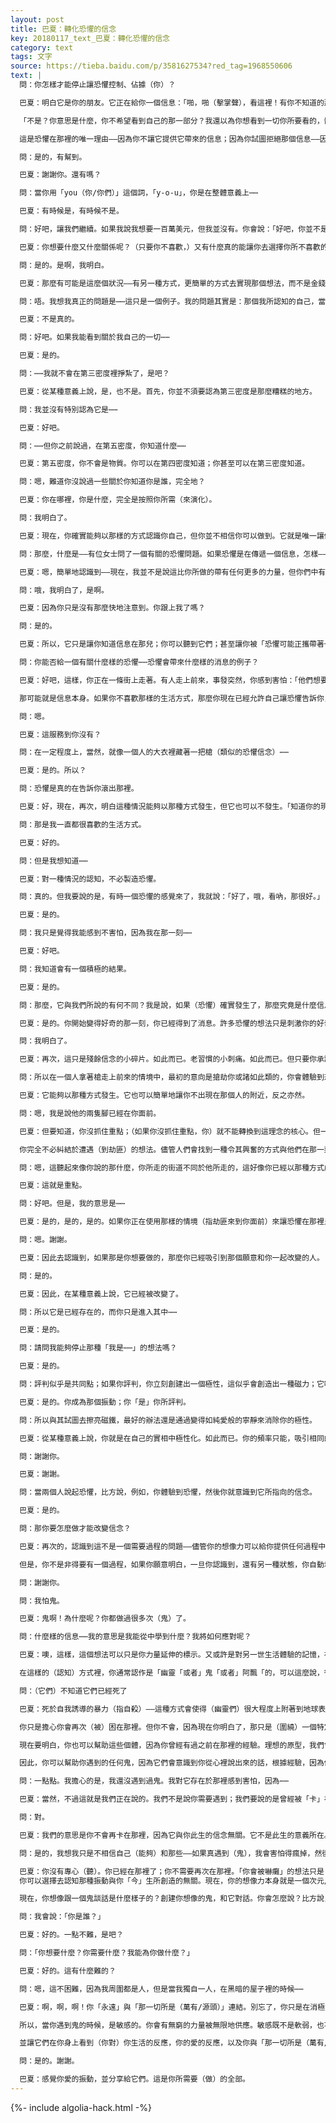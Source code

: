```yaml
---
layout: post
title: 巴夏：轉化恐懼的信念
key: 20180117_text_巴夏：轉化恐懼的信念
category: text
tags: 文字
source: https://tieba.baidu.com/p/3581627534?red_tag=1968550606
text: |
  問：你怎樣才能停止讓恐懼控制、佔據（你）？

  巴夏：明白它是你的朋友。它正在給你一個信息：「啪，啪（擊掌聲），看這裡！有你不知道的那部分自己存在，我正把它帶過來讓你注意到，這不是很棒嗎？現在你注意到它了，你就可以將它整合到你存有其餘的部分裡，成為更豐富的你，難道我不是在為你提供一個很棒的服務嗎？」

  「不是？你意思是什麼，你不希望看到自己的那一部分？我還以為你想看到一切你所要看的，體驗你多維存在的每一個方面。難道你不希望整合自己，以便你能通過那樣的方式來加速嗎？你不確定？嗯，好吧。我會（在你身邊）流連，直到你確信你讓我傳遞消息。我會流連。當然，在我流連期間，你得提供我吃的，支付我的餐費，讓我成長，成為一個寄居者，變得越來越強壯，不斷地叨擾你，直到你允許我傳遞我的信息，這樣我才得以離開這裡。」

  這是恐懼在那裡的唯一理由——因為你不讓它提供它帶來的信息；因為你試圖拒絕那個信息——因為你認為它毫無價值。這有幫到你嗎？

  問：是的，有幫到。

  巴夏：謝謝你。還有嗎？

  問：當你用「you（你/你們）」這個詞，「y-o-u」，你是在整體意義上⋯⋯

  巴夏：有時候是，有時候不是。

  問：好吧，讓我們繼續。如果我說我想要一百萬美元，但我並沒有。你會說：「好吧，你並不是真的想要它」諸如此類的話。但是，我——那個我知道自己，是希望得到一百萬美元的。

  巴夏：你想要什麼又什麼關係呢？（只要你不喜歡，）又有什麼真的能讓你去選擇你所不喜歡的想法？

  問：是的。是啊，我明白。

  巴夏：那麼有可能是這麼個狀況——有另一種方式，更簡單的方式去實現那個想法，而不是金錢。現在，如果你專注於只有金錢才是你能接受的、實現你想要的狀況唯一有效的途徑，那麼你就關上了所有其他途徑的大門。因為你拒絕承認可能還有其他的方式、更快的方式、更簡單的方法可以實現，而不只有那個你們願意承認稱之為「錢」的象徵。它不是豐足的唯一標誌。

  問：唔。我想我真正的問題是⋯⋯這只是一個例子。我的問題其實是：那個我所認知的自己，當你從整體畫面來看，有缺失的成分存在；從你的角度，你可以看到比我所能看到自己更多的我。

  巴夏：不是真的。

  問：好吧。如果我能看到關於我自己的一切⋯⋯

  巴夏：是的。

  問：⋯⋯我就不會在第三密度裡掙紮了，是吧？

  巴夏：從某種意義上說，是，也不是。首先，你並不須要認為第三密度是那麼糟糕的地方。

  問：我並沒有特別認為它是⋯⋯

  巴夏：好吧。

  問：⋯⋯但你之前說過，在第五密度，你知道什麼⋯⋯

  巴夏：第五密度，你不會是物質。你可以在第四密度知道；你甚至可以在第三密度知道。

  問：嗯，難道你沒說過一些關於你知道你是誰，完全地？

  巴夏：你在哪裡，你是什麼，完全是按照你所需（來演化）。

  問：我明白了。

  巴夏：現在，你確實能夠以那樣的方式認識你自己，但你並不相信你可以做到。它就是唯一讓你不能看到全部的「你」的原因。現在，看到這個全部的「你」，這並不意味著（當下的這個）你會在整個宇宙中蒸發。它的意思是，你會簡單地相信你能意識到在你生活中發生的事情，/是/你需要知道的；而任何進入到（你生活中/生命中）的事物比你需要知道的多得多，且不可抗拒。

  問：那麼，什麼是——有位女士問了一個有關的恐懼問題。如果恐懼是在傳遞一個信息，怎樣——我已經感到恐懼，但我並不總是知道那信息是什麼。我寧願獲得那信息而非恐懼。

  巴夏：嗯，簡單地認識到——現在，我並不是說這比你所做的帶有任何更多的力量，但你們中有很多人已經囤積了許多習慣性的信念。因為你們相信事情會習慣性地在你們的生活裡發生，第二自然，甚至不知道你們正在這麼做。那麼很多時候，你根本就沒有意識到你正在——甚至在你想到它之前——拒絕這來自於恐懼的信息。

  問：哦，我明白了，是啊。

  巴夏：因為你只是沒有那麼快地注意到。你跟上我了嗎？

  問：是的。

  巴夏：所以，它只是讓你知道信息在那兒；你可以聽到它們；甚至讓你被「恐懼可能正攜帶著一個信息」的事實所吸引，就能夠削弱消極性、減輕負面性。你可能被吸引到足以問出：「好吧，那信息是什麼？」當你變得好奇的那一刻，就不會有更多的恐懼了。

  問：你能否給一個有關什麼樣的恐懼⋯⋯恐懼會帶來什麼樣的消息的例子？

  巴夏：好吧，這樣，你正在一條街上走著。有人走上前來，事發突然，你感到害怕：「他們想要幹嘛？他們想要幹嘛？他們幹嘛打擾我？我不希望被搭訕。難道他們要搶劫我？他們想要幹嘛？」「抱歉，你知道現在幾點了嗎？」「哦，是的。」「哦，非常感謝你，再見。」「為什麼我會這麼害怕？為什麼我會在不知道任何事情的情況下，就自動地感到恐懼？」假設你已經建立了你的習慣性信念。信息在那兒；它讓你知道，那種反應讓你知道——你有自己並不喜歡的信念體系在你之內。

  那可能就是信息本身。如果你不喜歡那樣的生活方式，那麼你現在已經允許自己讓恐懼告訴你，這些信念是在你之內。現在，你可以改變它們。那就是你可以讓恐懼傳遞信息的一個例子。

  問：嗯。

  巴夏：這服務到你沒有？

  問：在一定程度上，當然，就像一個人的大衣裡藏著一把槍（類似的恐懼信念）⋯⋯

  巴夏：是的。所以？

  問：恐懼是真的在告訴你滾出那裡。

  巴夏：好，現在，再次，明白這種情況能夠以那種方式發生，但它也可以不發生。「知道你的現實，並且是不懷著恐懼地去知道」的想法，可以給你「那個事件是存在」的認知，但你知道它——（這知道將）不會以任何消極的方式影響你。

  問：那是我一直都很喜歡的生活方式。

  巴夏：好的。

  問：但是我想知道⋯⋯

  巴夏：對一種情況的認知，不必製造恐懼。

  問：真的。但我要說的是，有時一個恐懼的感覺來了，我就說：「好了，哦，看吶，那很好。」

  巴夏：是的。

  問：我只是覺得我能感到不害怕，因為我在那一刻⋯⋯

  巴夏：好吧。

  問：我知道會有一個積極的結果。

  巴夏：是的。

  問：那麼，它與我們所說的有何不同？我是說，如果（恐懼）確實發生了，那麼究竟是什麼信息？難道我只能讓信息變得沒必要？或者我⋯⋯

  巴夏：是的。你開始變得好奇的那一刻，你已經得到了消息。許多恐懼的想法只是刺激你的好奇心，讓你開始探索自己（所恐懼）的這方面。如此而已。這是一個善意提醒。你越是願意去探索，推動就變得更溫和、更溫和、更溫和，直到你根本就不會再體驗那種恐懼了。

  問：我明白了。

  巴夏：再次，這只是殘餘信念的小碎片。如此而已。老習慣的小刺痛。如此而已。但只要你承認這是值得探索的，就不再有那樣的習性了（指習慣性恐懼）。

  問：所以在一個人拿著槍走上前來的情境中，最初的意向是搶劫你或諸如此類的，你會體驗到恐懼：「好吧，但我不必如此，我可以將它看作是一件積極的事情。」那會翻轉你和他在那裡共同創建的次元⋯⋯

  巴夏：它能夠以那種方式發生。它也可以簡單地讓你不出現在那個人的附近，反之亦然。

  問：嗯，我是說他的兩隻腳已經在你面前。

  巴夏：但要知道，你沒抓住重點；（如果你沒抓住重點，你）就不能轉換到這理念的核心。但一般說來，人們並不需要用到那麼極端的參照——只是來讓他們明白他們在一個特定的振動中創造他們的實相。還有（如果你與劫匪的振動不同）你完全不會遇到那樣的人。他們會在另外一條街上。你會在不同的一條街。

  你完全不必糾結於遭遇（到劫匪）的想法。儘管人們會找到一種令其興奮的方式與他們在那一刻所相信的相調諧。他們在創造它的時候確實是有效的，它也已經發生了。

  問：嗯，這聽起來像你說的那什麼，你所走的街道不同於他所走的，這好像你已經以那種方式處理了你的恐懼，你⋯⋯

  巴夏：這就是重點。

  問：好吧。但是，我的意思是⋯⋯

  巴夏：是的，是的，是的。如果你正在使用那樣的情境（指劫匪來到你面前）來讓恐懼在那裡呈現好去處理它，那麼，是的，你可以轉化那個情境。

  問：嗯。謝謝。

  巴夏：因此去認識到，如果那是你想要做的，那麼你已經吸引到那個願意和你一起改變的人。

  問：是的。

  巴夏：因此，在某種意義上說，它已經被改變了。

  問：所以它是已經存在的，而你只是進入其中⋯⋯

  巴夏：是的。

  問：請問我能夠停止那種「我是⋯⋯」的想法嗎？

  巴夏：是的。

  問：評判似乎是共同點；如果你評判，你立刻創建出一個極性，這似乎會創造出一種磁力；它吸引⋯⋯

  巴夏：是的。你成為那個振動；你「是」你所評判。

  問：所以與其試圖去擦亮磁鐵，最好的辦法還是通過變得如純愛般的寧靜來消除你的極性。

  巴夏：從某種意義上說，你就是在自己的實相中極性化。如此而已。你的頻率只能，吸引相同的頻率。你只能體驗到處在你的波長上的（實相），反之亦然。

  問：謝謝你。

  巴夏：謝謝。

  問：當兩個人說起恐懼，比方說，例如，你體驗到恐懼，然後你就意識到它所指向的信念。

  巴夏：是的。

  問：那你要怎麼做才能改變信念？

  巴夏：再次的，認識到這不是一個需要過程的問題——儘管你的想像力可以給你提供任何過程中，你認為你所需要的。這就是它的作用。它被調諧到你的振動裡。因此，任何你能想像的（東西）——（也）可能會作為一個過程來為你創造那個想法（即新的信念）——都會為你服務。如果你改變主意，那麼那種想法（同樣）會為你效勞。如果你改變主意，那麼這是一個跡象表明，你應該如此。

  但是，你不是非得要有一個過程，如果你願意明白，一旦你認識到，還有另一種狀態，你自動地就已經「是」那另一種狀態了。所有你需要——你唯一需要的過程——就是表現得彷彿你已經是另一種狀態了。那麼你的實相就會反映你當下的狀態。就是如此。

  問：謝謝你。

  問：我怕鬼。

  巴夏：鬼啊！為什麼呢？你都做過很多次（鬼）了。

  問：什麼樣的信息⋯⋯我的意思是我能從中學到什麼？我將如何應對呢？

  巴夏：噢，這樣，這個想法可以只是你力量延伸的標示。又或許是對另一世生活體驗的記憶，在其中你允許自己去感受那些與特定的振動能量相對應的限制和約束。

  在這樣的（認知）方式裡，你通常認作是「幽靈「或者」鬼「或者」阿飄「的，可以這麼說，很多時候，（這些）個體（雖然）仍舊非常、非常接近物理振動，卻已經死亡。它們（的振動頻率）仍舊接近物化振動的原因可能是它們，

  問：（它們）不知道它們已經死了

  巴夏：死於自我誘導的暴力（指自殺）——這種方式會使得（幽靈們）很大程度上附著到地球表面來繼續存在。因此，有時候，非物質個體的振動降到足以被仍舊在物質世界生活的人感知。這只是簡單地給你提個醒——你曾以類似的方式（即降低自己的振動）創造了一段你並不感到愉快的時光。對當下來說也是一個提醒——即使你現在已經擴展你的意識穿過並超越了那個能級，你也仍舊會再次遭遇到它。

  你只是擔心你會再次（被）困在那裡。但你不會，因為現在你明白了，那只是（圍繞）一個特定信念體系的想法的組分，（而）你現在已經擁有一個不同的信念體系；你會輕鬆地穿過那個能級。

  現在要明白，你也可以幫助這些個體，因為你曾經有過之前在那裡的經驗。理想的原型，我們曾提及多次，就是你們所謂的「驅魔人「——並不是去驅逐邪惡的幽靈——而是你們可以稱作「鬼類心理學家」的人，讓那些個體知道它們實際上已經死了。讓它們可以很好地自處，不必保有必須依附在物質地球表面的想法，可以在任何它們想要的層次裡，繼續它們的生活。

  因此，你可以幫助你遇到的任何鬼，因為它們會意識到你從心裡說出來的話，根據經驗，因為你一直在那裡。而你只是認為你可能有一個擔心——你會再次（像那些個體一樣，卡）在那裡。但你不會，因為那並不是你當下的信念體系。在你想像的次元裡跟鬼交流能夠減輕你在那方面的恐懼。因為你會越來越熟悉那個領域；它（指鬼）會成為你的朋友，你會順利地穿過它（指對鬼的恐懼）。你能夠跟得上我上面所說的嗎？

  問：一點點。我擔心的是，我還沒遇到過鬼。我對它存在於那裡感到害怕，因為⋯⋯

  巴夏：當然，不過這就是我們正在說的。我們不是說你需要遇到；我們要說的是曾經被「卡」在那個地方記憶。所以你害怕再次面對它。

  問：對。

  巴夏：我們的意思是你不會再卡在那裡，因為它與你此生的信念無關。它不是此生的意義所在。它可以是一些你能夠以積極的方式使用的東西，因為你經歷了在那個狀態之中（的狀況）。因此，當你與被你稱作阿飄或者鬼的東西不期而遇，你將能夠與它們交流，與此同時，緩解「它們」的恐懼讓它們能夠（在它們的路上繼續）前行，緩解「你」的恐懼讓你能夠（在你的路上）前行。

  問：是的，我想我只是不相信自己（能夠）和那些——如果真遇到（鬼），我會害怕得瘋掉，然後被嚇癱之類的。

  巴夏：你沒有專心（聽）。你已經在那裡了；你不需要再次在那裡。「你會被嚇癱」的想法只是「你之前經歷過那個狀態」這種想法的一個（可能性）範例而已。這是你唯一正記著的事情，但那並不是你。
  你可以選擇去認知那種振動與你「今」生所創造的無關。現在，你的想像力本身就是一個次元/維度；你作為意識存在於該次元/維度中。因此，信任和依靠你的想像力，為你的人生劇本做準備。眼下，或當你覺得比較傾向於（想和它們交流）且感到輕鬆的時候，在你的想像中與鬼交談；看一下它是什麼樣的。

  現在，你想像跟一個鬼談話是什麼樣子的？創建你想像的鬼，和它對話。你會怎麼說？比方說，你正走下你的走廊，那兒有一個鬼。你怎麼說？

  問：我會說：「你是誰？」

  巴夏：好的。一點不難，是吧？

  問：「你想要什麼？你需要什麼？我能為你做什麼？」

  巴夏：好的。這有什麼難的？

  問：嗯，這不困難，因為我周圍都是人，但是當我獨自一人，在黑暗的屋子裡的時候⋯⋯

  巴夏：啊，啊，啊！你「永遠」與「那一切所是（萬有/源頭）」連結。別忘了，你只是在消極意義上感到困惑——這正是敏感之所在。（正是因為通常）你們認為敏感是軟弱的和（情緒）外露，因此，才容易有消極的感受。敏感正是樂於向「那一切所是（萬有/源頭）」開放。正是向「那一切所是（萬有/源頭）」開放來連接上「那一切所是（萬有/源頭）」。連接上「那一切所是（萬有/源頭）」正是被無限地自我授權和增強（連接程度）。

  所以，當你遇到鬼的時候，是敏感的。你會有無窮的力量被無限地供應。敏感既不是軟弱，也不易受消極影響。它是力量，它是愛。它讓你做最真實的自己。當你需要它的時候它會給予你能力，在那一刻，能夠與鬼相處。

  並讓它們在你身上看到（你對）你生活的反應，你的愛的反應，以及你與「那一切所是（萬有/源頭）」的連結，讓你可以提醒它們，如果它們能從你身上看到，它們可以轉而在自己身上（也）看到它們的連結。那會使得它們（在它們的道路上）繼續前行。你跟上我了嗎？

  問：是的。謝謝。

  巴夏：感覺你愛的振動，並分享給它們。這是你所需要（做）的全部。
---
```


{%- include algolia-hack.html -%}
